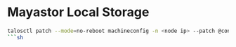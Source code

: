 # Mayastor Local Storage

```sh
talosctl patch --mode=no-reboot machineconfig -n <node ip> --patch @config/storage-patch.yaml
```sh
